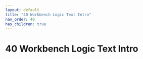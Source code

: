 ```yaml
---
layout: default
title: "40 Workbench Logic Text Intro"
nav_order: 40
has_children: true
---
```

# 40 Workbench Logic Text Intro
  
